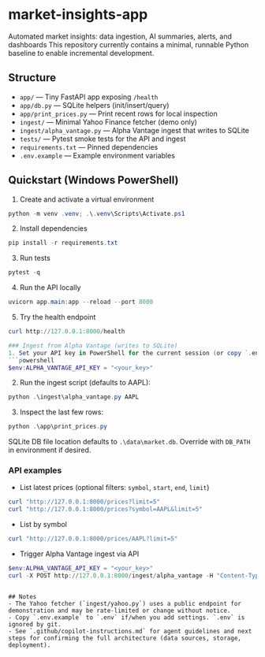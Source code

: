 # market-insights-app
Automated market insights: data ingestion, AI summaries, alerts, and dashboards
This repository currently contains a minimal, runnable Python baseline to enable incremental development.

## Structure
- `app/` — Tiny FastAPI app exposing `/health`
- `app/db.py` — SQLite helpers (init/insert/query)
- `app/print_prices.py` — Print recent rows for local inspection
- `ingest/` — Minimal Yahoo Finance fetcher (demo only)
- `ingest/alpha_vantage.py` — Alpha Vantage ingest that writes to SQLite
- `tests/` — Pytest smoke tests for the API and ingest
- `requirements.txt` — Pinned dependencies
- `.env.example` — Example environment variables

## Quickstart (Windows PowerShell)
1. Create and activate a virtual environment
```powershell
python -m venv .venv; .\.venv\Scripts\Activate.ps1
```
2. Install dependencies
```powershell
pip install -r requirements.txt
```
3. Run tests
```powershell
pytest -q
```
4. Run the API locally
```powershell
uvicorn app.main:app --reload --port 8000
```
5. Try the health endpoint
```powershell
curl http://127.0.0.1:8000/health

### Ingest from Alpha Vantage (writes to SQLite)
1. Set your API key in PowerShell for the current session (or copy `.env.example` to `.env` and set it there):
```powershell
$env:ALPHA_VANTAGE_API_KEY = "<your_key>"
```
2. Run the ingest script (defaults to AAPL):
```powershell
python .\ingest\alpha_vantage.py AAPL
```
3. Inspect the last few rows:
```powershell
python .\app\print_prices.py
```

SQLite DB file location defaults to `.\data\market.db`. Override with `DB_PATH` in environment if desired.

### API examples
- List latest prices (optional filters: `symbol`, `start`, `end`, `limit`)
```powershell
curl "http://127.0.0.1:8000/prices?limit=5"
curl "http://127.0.0.1:8000/prices?symbol=AAPL&limit=5"
```
- List by symbol
```powershell
curl "http://127.0.0.1:8000/prices/AAPL?limit=5"
```
- Trigger Alpha Vantage ingest via API
```powershell
$env:ALPHA_VANTAGE_API_KEY = "<your_key>"
curl -X POST http://127.0.0.1:8000/ingest/alpha_vantage -H "Content-Type: application/json" -d '{"symbol":"AAPL"}'
```
```

## Notes
- The Yahoo fetcher (`ingest/yahoo.py`) uses a public endpoint for demonstration and may be rate-limited or change without notice.
- Copy `.env.example` to `.env` if/when you add settings. `.env` is ignored by git.
- See `.github/copilot-instructions.md` for agent guidelines and next steps for confirming the full architecture (data sources, storage, deployment).
